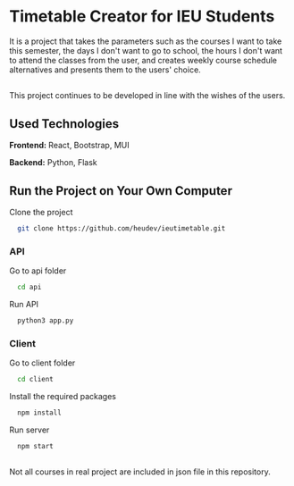 
# Timetable Creator for IEU Students

It is a project that takes the parameters such as the courses I want to take this semester, the days I don't want to go to school, the hours I don't want to attend the classes from the user, and creates weekly course schedule alternatives and presents them to the users' choice.


## 

This project continues to be developed in line with the wishes of the users.

  
## Used Technologies

**Frontend:** React, Bootstrap, MUI

**Backend:** Python, Flask

  
## Run the Project on Your Own Computer

Clone the project

```bash
  git clone https://github.com/heudev/ieutimetable.git
```

### API

Go to api folder

```bash
  cd api
```

Run API

```bash
  python3 app.py
```

### Client

Go to client folder

```bash
  cd client
```

Install the required packages

```bash
  npm install
```

Run server

```bash
  npm start
```

  
## 
Not all courses in real project are included in json file in this repository.
